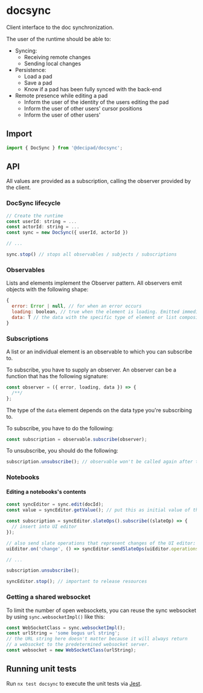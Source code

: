 # docsync

Client interface to the doc synchronization.

The user of the runtime should be able to:

- Syncing:
  - Receiving remote changes
  - Sending local changes
- Persistence:
  - Load a pad
  - Save a pad
  - Know if a pad has been fully synced with the back-end
- Remote presence while editing a pad
  - Inform the user of the identity of the users editing the pad
  - Inform the user of other users' cursor positions
  - Inform the user of other users'

## Import

```js
import { DocSync } from '@decipad/docsync';
```

## API

All values are provided as a subscription, calling the observer provided by the client.

### DocSync lifecycle

```js
// Create the runtime
const userId: string = ...
const actorId: string = ...
const sync = new DocSync({ userId, actorId })

// ...

sync.stop() // stops all observables / subjects / subscriptions
```

### Observables

Lists and elements implement the Observer pattern. All observers emit objects with the following shape:

```js
{
  error: Error | null, // for when an error occurs
  loading: boolean, // true when the element is loading. Emitted immediately on subscription
  data: T // the data with the specific type of element or list composition
}
```

### Subscriptions

A list or an individual element is an observable to which you can subscribe to.

To subscribe, you have to supply an observer. An observer can be a function that has the following signature:

```js
const observer = ({ error, loading, data }) => {
  /**/
};
```

The type of the `data` element depends on the data type you're subscribing to.

To subscribe, you have to do the following:

```js
const subscription = observable.subscribe(observer);
```

To unsubscribe, you should do the following:

```js
subscription.unsubscribe(); // observable won't be called again after this
```

### Notebooks

#### Editing a notebooks's contents

```js
const syncEditor = sync.edit(docId);
const value = syncEditor.getValue(); // put this as initial value of the UI editor

const subscription = syncEditor.slateOps().subscribe((slateOp) => {
  // insert into UI editor
});

// also send slate operations that represent changes of the UI editor:
uiEditor.on('change', () => syncEditor.sendSlateOps(uiEditor.operations));

// ...

subscription.unsubscribe();

syncEditor.stop(); // important to release resources
```

### Getting a shared websocket

To limit the number of open websockets, you can reuse the sync websocket by using `sync.websocketImpl()` like this:

```js
const WebSocketClass = sync.websocketImpl();
const urlString = 'some bogus url string';
// the URL string here doesn't matter because it will always return
// a websocket to the predetermined websocket server.
const websocket = new WebSocketClass(urlString);
```

## Running unit tests

Run `nx test docsync` to execute the unit tests via [Jest](https://jestjs.io).

